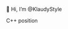 👋 Hi, I’m @KlaudyStyle

С++ position
<!---
KlaudyStyle/KlaudyStyle is a ✨ special ✨ repository because its `README.md` (this file) appears on your GitHub profile.
You can click the Preview link to take a look at your changes.
--->
